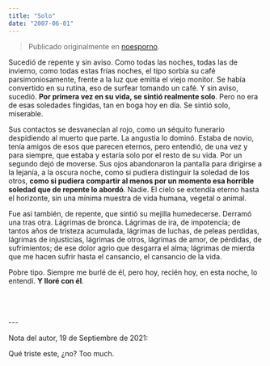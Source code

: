 ```yaml
---
title: "Solo"
date: "2007-06-01"
---
```


> Publicado originalmente en [noesporno](/noesporno).

Sucedió de repente y sin aviso. Como todas las noches, todas las de invierno, como todas estas frías noches, el tipo sorbía su café parsimoniosamente, frente a la luz que emitía el viejo monitor. Se había convertido en su rutina, eso de surfear tomando un café. Y sin aviso, sucedió. **Por primera vez en su vida, se sintió realmente solo**. Pero no era de esas soledades fingidas, tan en boga hoy en día. Se sintió solo, miserable.

Sus contactos se desvanecían al rojo, como un séquito funerario despidiendo al muerto que parte. La angustia lo dominó. Estaba de novio, tenía amigos de esos que parecen eternos, pero entendió, de una vez y para siempre, que estaba y estaría solo por el resto de su vida. Por un segundo dejó de moverse. Sus ojos abandonaron la pantalla para dirigirse a la lejanía, a la oscura noche, como si pudiera distinguir la soledad de los otros, **como si pudiera compartir al menos por un momento esa horrible soledad que de repente lo abordó**. Nadie. El cielo se extendía eterno hasta el horizonte, sin una mínima muestra de vida humana, vegetal o animal.

Fue así también, de repente, que sintió su mejilla humedecerse. Derramó una tras otra. Lágrimas de bronca. Lágrimas de ira, de impotencia; de tantos años de tristeza acumulada, lágrimas de luchas, de peleas perdidas, lágrimas de injusticias, lágrimas de otros, lágrimas de amor, de pérdidas, de sufrimientos; de ese dolor agrio que desgarra el alma; lágrimas de mierda que me hacen sufrir hasta el cansancio, el cansancio de la vida.

Pobre tipo. Siempre me burlé de él, pero hoy, recién hoy, en esta noche, lo entendí. **Y lloré con él**.

<br>
<br>
<br>
---

Nota del autor, 19 de Septiembre de 2021:

Qué triste este, ¿no? Too much.